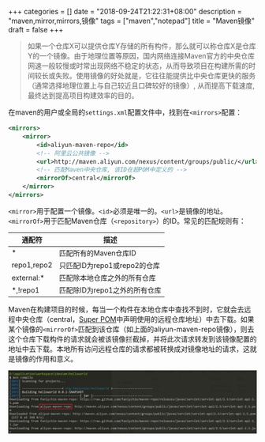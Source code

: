 +++
categories = []
date = "2018-09-24T21:22:31+08:00"
description = "maven,mirror,mirrors,镜像"
tags = ["maven","notepad"]
title = "Maven镜像"
draft = false
+++

> 如果一个仓库X可以提供仓库Y存储的所有构件，那么就可以称仓库X是仓库Y的一个镜像。由于地理位置等原因，国内网络连接Maven官方的中央仓库网速一般较慢或时常出现网络不稳定的状态，从而导致项目在构建所需的时间较长或失败。使用镜像的好处就是，它往往能提供比中央仓库更快的服务（通常选择地理位置上与自己较近且口碑较好的镜像）, 从而提高下载速度, 最终达到提高项目构建效率的目的。

<!--more-->

在maven的用户或全局的`settings.xml`配置文件中，找到在`<mirrors>`配置：

```xml
<mirrors>
    <mirror>
        <id>aliyun-maven-repo</id>
        <!-- 阿里云公共镜像 -->
        <url>http://maven.aliyun.com/nexus/content/groups/public/</url>
        <!-- 匹配Maven中央仓库, 该ID在超POM中定义的 -->
        <mirrorOf>central</mirrorOf>
    </mirror>
</mirrors>
```

`<mirror>`用于配置一个镜像。`<id>`必须是唯一的。`<url>`是镜像的地址。`<mirrorOf>`用于匹配Maven仓库（`<repository>`）的ID。常见的匹配规则有：

| 通配符 | 描述 |
| ---- | ---- |
| * | 匹配所有的Maven仓库ID |
| repo1,repo2 | 只匹配ID为repo1或repo2的仓库 |
| external:* | 匹配除本地仓库之外的所有仓库 |
| *,!repo1 | 匹配除ID为repo1之外的所有仓库 |

Maven在构建项目的时候，每当一个构件在本地仓库中查找不到时，它就会去远程中央仓库（central，[Super POM](https://fanlychiex.github.io/post/maven-super-pom)中声明使用的远程仓库地址）中去下载。如果某个镜像的`<mirrorOf>`匹配到该仓库（如上面的aliyun-maven-repo镜像），则去这个仓库下载构件的请求就会被该镜像拦截掉，并将此次请求转发到该镜像配置的地址中去下载。本地所有访问远程仓库的请求都被转换成对镜像地址的请求，这就是镜像的作用和意义。

![](https://raw.githubusercontent.com/fanlychie/mdimg/master/mvn_mirror.png)
